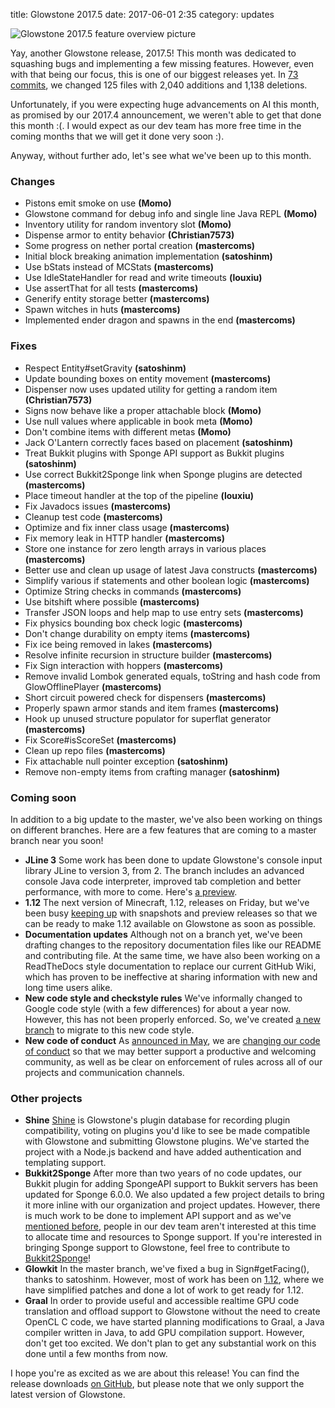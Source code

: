 title: Glowstone 2017.5
date: 2017-06-01 2:35
category: updates

![Glowstone 2017.5 feature overview picture](http://i.imgur.com/d6FTTuj.png)

Yay, another Glowstone release, 2017.5! This month was dedicated to squashing bugs and implementing a few missing features. However, even with that being our focus, this is one of our biggest releases yet. In [73 commits](https://github.com/GlowstoneMC/Glowstone/compare/e09773a3efa75bfb04517061197009072e8f9edd...2d5dca319cb2568859bb9ca7f4f6630fdda36b5b), we changed 125 files with 2,040 additions and 1,138 deletions.

Unfortunately, if you were expecting huge advancements on AI this month, as promised by our 2017.4 announcement, we weren't able to get that done this month :(.  I would expect as our dev team has more free time in the coming months that we will get it done very soon :).

Anyway, without further ado, let's see what we've been up to this month.

### Changes
* Pistons emit smoke on use **(Momo)**
* Glowstone command for debug info and single line Java REPL **(Momo)**
* Inventory utility for random inventory slot **(Momo)**
* Dispense armor to entity behavior **(Christian7573)**
* Some progress on nether portal creation **(mastercoms)**
* Initial block breaking animation implementation **(satoshinm)**
* Use bStats instead of MCStats **(mastercoms)**
* Use IdleStateHandler for read and write timeouts **(louxiu)**
* Use assertThat for all tests **(mastercoms)**
* Generify entity storage better **(mastercoms)**
* Spawn witches in huts **(mastercoms)**
* Implemented ender dragon and spawns in the end **(mastercoms)**

### Fixes
* Respect Entity#setGravity **(satoshinm)**
* Update bounding boxes on entity movement **(mastercoms)**
* Dispenser now uses updated utility for getting a random item **(Christian7573)**
* Signs now behave like a proper attachable block **(Momo)**
* Use null values where applicable in book meta **(Momo)**
* Don't combine items with different metas **(Momo)**
* Jack O'Lantern correctly faces based on placement **(satoshinm)**
* Treat Bukkit plugins with Sponge API support as Bukkit plugins **(satoshinm)**
* Use correct Bukkit2Sponge link when Sponge plugins are detected **(mastercoms)**
* Place timeout handler at the top of the pipeline **(louxiu)**
* Fix Javadocs issues **(mastercoms)**
* Cleanup test code **(mastercoms)**
* Optimize and fix inner class usage **(mastercoms)**
* Fix memory leak in HTTP handler **(mastercoms)**
* Store one instance for zero length arrays in various places **(mastercoms)**
* Better use and clean up usage of latest Java constructs **(mastercoms)**
* Simplify various if statements and other boolean logic **(mastercoms)**
* Optimize String checks in commands **(mastercoms)**
* Use bitshift where possible **(mastercoms)**
* Transfer JSON loops and help map to use entry sets **(mastercoms)**
* Fix physics bounding box check logic **(mastercoms)**
* Don't change durability on empty items **(mastercoms)**
* Fix ice being removed in lakes **(mastercoms)**
* Resolve infinite recursion in structure builder **(mastercoms)**
* Fix Sign interaction with hoppers **(mastercoms)**
* Remove invalid Lombok generated equals, toString and hash code from GlowOfflinePlayer **(mastercoms)**
* Short circuit powered check for dispensers **(mastercoms)**
* Properly spawn armor stands and item frames **(mastercoms)**
* Hook up unused structure populator for superflat generator **(mastercoms)**
* Fix Score#isScoreSet **(mastercoms)**
* Clean up repo files **(mastercoms)**
* Fix attachable null pointer exception **(satoshinm)**
* Remove non-empty items from crafting manager **(satoshinm)**

### Coming soon

In addition to a big update to the master, we've also been working on things on different branches. Here are a few features that are coming to a master branch near you soon!

* **JLine 3**
Some work has been done to update Glowstone's console input library JLine to version 3, from 2. The branch includes an advanced console Java code interpreter, improved tab completion and better performance, with more to come. Here's [a preview](https://asciinema.org/a/0p8rtk7x13s65yhs4ffzjcn14).
* **1.12**
The next version of Minecraft, 1.12, releases on Friday, but we've been busy [keeping up](https://github.com/GlowstoneMC/Glowstone/pull/477) with snapshots and preview releases so that we can be ready to make 1.12 available on Glowstone as soon as possible.
* **Documentation updates**
Although not on a branch yet, we've been drafting changes to the repository documentation files like our README and contributing file. At the same time, we have also been working on a ReadTheDocs style documentation to replace our current GitHub Wiki, which has proven to be ineffective at sharing information with new and long time users alike.
* **New code style and checkstyle rules**
We've informally changed to Google code style (with a few differences) for about a year now. However, this has not been properly enforced. So, we've created [a new branch](https://github.com/GlowstoneMC/Glowstone/tree/new-checkstyle) to migrate to this new code style.
* **New code of conduct**
As [announced in May](https://forums.glowstone.net/topic/61/new-code-of-conduct/), we are [changing our code of conduct](https://github.com/GlowstoneMC/Glowstone/pull/488) so that we may better support a productive and welcoming community, as well as be clear on enforcement of rules across all of our projects and communication channels.

### Other projects

* **Shine**
[Shine](https://github.com/GlowstoneMC/Shine) is Glowstone's plugin database for recording plugin compatibility, voting on plugins you'd like to see be made compatible with Glowstone and submitting Glowstone plugins. We've started the project with a Node.js backend and have added authentication and templating support.
* **Bukkit2Sponge**
After more than two years of no code updates, our Bukkit plugin for adding SpongeAPI support to Bukkit servers has been updated for Sponge 6.0.0. We also updated a few project details to bring it more inline with our organization and project updates. However, there is much work to be done to implement API support and as we've [mentioned before](https://forums.glowstone.net/topic/45/about-sponge/7), people in our dev team aren't interested at this time to allocate time and resources to Sponge support. If you're interested in bringing Sponge support to Glowstone, feel free to contribute to [Bukkit2Sponge](https://github.com/GlowstoneMC/Bukkit2Sponge)!
* **Glowkit**
In the master branch, we've fixed a bug in Sign#getFacing(), thanks to satoshinm. However, most of work has been on [1.12](https://github.com/GlowstoneMC/Glowkit/pull/11), where we have simplified patches and done a lot of work to get ready for 1.12.
* **Graal**
In order to provide useful and accessible realtime GPU code translation and offload support to Glowstone without the need to create OpenCL C code, we have started planning modifications to Graal, a Java compiler written in Java, to add GPU compilation support. However, don't get too excited. We don't plan to get any substantial work on this done until a few months from now.

I hope you're as excited as we are about this release! You can find the release downloads [on GitHub](https://github.com/GlowstoneMC/Glowstone/releases/tag/2017.5), but please note that we only support the latest version of Glowstone.
